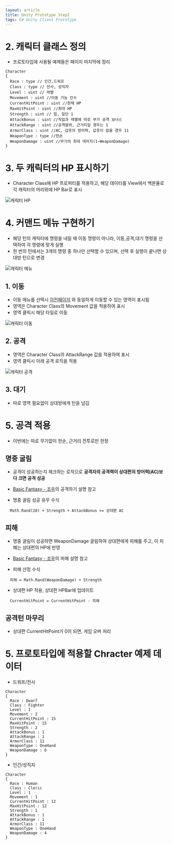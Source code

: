 ```yaml
---
layout: article
title: Unity Prototype Step2
tags: C# Unity Client Prototype
---
```


# 2. 캐릭터 클래스 정의
* 프로토타입에 사용될 예제들은 페이지 마지막에 정리

```
Character
{
  Race : type // 인간,드워프
  Class : type // 전사, 성직자
  Level : uint // 레벨
  Movement : uint //이동 가능 칸수
  CurrentHitPoint : uint //현재 HP
  MaxHitPoint : uint //최대 HP
  Strength : uint // 힘, 일단 1
  AttackBonus : uint //직업과 레벨에 따로 부가 공격 보너스
  AttackRange : uint //공격범위, 근거리일 경우는 1
  ArmorClass : uint //AC, 갑옷의 방어력, 갑옷이 없을 경우 11
  WeaponType : type //한손
  WeaponDamage : uint //무기의 최대 데미지(1~WeaponDamage)
}
```

# 3. 두 캐릭터의 HP 표시하기

* Character Class에 HP 프로퍼티를 적용하고, 해당 데이터를 View에서 백분율로 각 캐릭터의 머리위에 HP Bar로 표시

![캐릭터 HP](/assets/images/prototype/prototype-unity-step2-hpbar.png)

# 4. 커맨드 메뉴 구현하기

* 해당 턴의 캐릭터에 명령을 내릴 때 이동 명령이 아니라, 이동,공격,대기 명령을 선택하여 각 명령에 맞게 실행
* 한 번의 턴에서는 3개의 명령 중 하나만 선택할 수 있으며, 선택 후 실행이 끝나면 상대방 턴으로 변경

![캐릭터 메뉴](/assets/images/prototype/prototype-unity-step2-menu.png)

## 1. 이동

* 이동 메뉴를 선택시 [이전페이지](/unity-prototype-step1) 와 동일하게 이동할 수 있는 영역이 표시됨
* 영역은 Character Class의 Movement 값을 적용하여 표시
* 영역 클릭시 해당 타일로 이동

![캐릭터 이동](/assets/images/prototype/prototype-unity-step2-move.png)

## 2. 공격

* 영역은 Character Class의 AttackRange 값을 적용하여 표시
* 영역 클릭시 아래 공격 로직을 적용

![캐릭터 공격](/assets/images/prototype/prototype-unity-step2-attack.png)

## 3. 대기

* 따로 영역 필요없이 상대방에게 턴을 넘김

# 5. 공격 적용
* 이번에는 따로 무기없이 한손, 근거리 전투로만 한정

## 명중 굴림

* 공격이 성공하는지 체크하는 로직으로 **공격자의 공격력이 상대편의 방어력(AC)보다 크면 공격 성공**
* [Basic Fantasy - 조우](/basic-fantasy/encounter#공격하기)의 공격하기 설명 참고

* 명중 굴림 성공 유무 수식
```
  Math.Rand(20) + Strength + AttackBonus >= 상대편 AC
```

## 피해

* 명중 굴림이 성공하면 WeaponDamage 굴림하여 상대편에게 피해를 주고, 이 피해는 상대편의 HP에 반영
* [Basic Fantasy - 조우](/basic-fantasy/encounter#피해)의 피해 설명 참고

* 피해 산정 수식
```
  피해 = Math.Rand(WeaponDamage) + Strength
```

* 상대편 HP 적용, 상대편 HPBar에 업데이트
```
  CurrentHitPoint = CurrentHitPoint - 피해
```

## 공격턴 마무리

* 상대편 CurrentHitPoint가 0이 되면, 게임 오버 처리

# 5. 프로토타입에 적용할 Chracter 예제 데이터
* 드워프/전사
```
Character
{
  Race : Dwarf
  Class : Fighter
  Level : 1
  Movement : 2
  CurrentHitPoint : 15
  MaxHitPoint : 15
  Strength : 2
  AttackBonus : 1
  AttackRange : 1
  ArmorClass : 11
  WeaponType : OneHand
  WeaponDamage : 6
}
```

* 인간/성직자
```
Character
{
  Race : Human
  Class : Cleric
  Level : 1
  Movement : 1
  CurrentHitPoint : 12
  MaxHitPoint : 12
  Strength : 1
  AttackBonus : 1
  AttackRange : 1
  ArmorClass : 11
  WeaponType : OneHand
  WeaponDamage : 4
}
```
